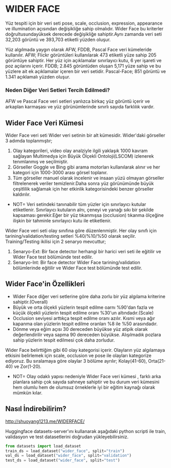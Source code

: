 # WIDER FACE 

Yüz tespiti için bir veri seti pose, scale, occlusion, expression, appearance ve illumination açısından değişikliğe sahip olmalıdır. Wider Face bu kriterler doğrultusundayüksek derecede değişikliğe sahiptir.Aynı zamanda veri seti 32,203 görüntü ve 393,703 etiketli yüzden oluşur.

Yüz algılmada yaygın olarak AFW, FDDB, Pascal Face veri kümeleride kullanılır. AFW; Flickr görüntüleri kullanılarak 473 etiketli yüze sahip 205 görüntüye sahiptir. Her yüz için açıklamalar sınırlayıcı kutu, 6 yer işareti ve poz açılarını içerir. FDDB; 2.845 görüntüden oluşan 5,171 yüze sahip  ve bu yüzlere ait ek açıklamalar içeren bir veri setidir. Pascal-Face; 851 görüntü ve 1.341 açıklamalı yüzden oluşur.
### Neden Diğer Veri Setleri Tercih Edilmedi?

AFW ve Pascal Face veri setleri yanlızca birkaç yüz görüntü içerir ve arkaplan karmaşası ve yüz görünümlerinde sınırlı sayıda farklılık vardır.

## Wider Face Veri Kümesi 

Wider Face veri seti Wider veri setinin bir alt kümesidir. Wider'daki görseller 3 adımda toplanmıştır;
1. Olay kategorileri, video olay analziyle ilgili yaklaşık 1000 kavram sağlayan Multimedya için Büyük Ölçekli Ontoloji(LSCOM) izlenerek tenımlanmış ve seçilmiştir.
2. Görseller Goggle ve Bing gibi arama motorları kullanılarak alınır ve her kategori için 1000-3000 arası görsel toplanır.
3. Tüm görseller manuel olarak incelenir ve insaan yüzü olmayan görseller filtrelenerek veriler temizlenir.Daha sonra yüz görünümünde büyük çeşitlilik sağlamak için her etkinlik kategorisindeki benzer görseller kaldırılır.

* NOT= Veri setindeki tanınabilir tüm yüzler için sınırlayıcı kutular etiketlenir. Sınırlayıcı kutuların alnı, çeneyi ve yanağı sıkı bir şekilde kapsaması gerekir.Eğer bir yüz tıkanmışsa (occlusion) tıkanma ölçeğine ilişkin bir tahminle sınırlayıcı kutu ile etiketlenir.

Wider Face veri seti 
 olay sınıfına göre düzenlenmiştir. Her olay sınıfı için tarining/validation/testing setleri %40/%10/%50 olarak seçilir.
 Training/Testing ikilisi için 2 senaryo mevcuttur;
 1. Senaryo-Ext: Bir face detector herhangi bir harici veri seti ile eğitilir ve Wider Face test bölümünde test edilir.
 2. Senaryo-Int: Bir face detector Wider Face tarining/validation bölümlerinde eğitilir ve Wider Face test bölümünde test edilir.

 ## Wider Face'in Özellikleri 

 * Wider Face diğer veri setlerine göre daha zorlu bir yüz algılama kriterine sahiptir.(Overall)
 * Büyük ve orta ölçekli yüzlerin tespit edilme oarnı %90'dan fazla ve küçük ölçekli yüzlerin tespit edilme oranı %30'un altındadır.(Scale)
 * Occlusion seviyesi arttıkça tespit edilme oranı azılır. Kısmi veya ağır kapanma olan yüzlerin tespit edilme oranları %8 ile %50 arasındadır.
 * Dönme veya eğim açısı 30 dereceden büyükse yüz atipik olarak değerlendirilir veya sapma 90 dereceden büyükse. Alışılmadık pozlara sahip yüzlerin tespit edilmesi çok daha zorludur.

Wider Face belirttiğim gibi 60 olay kategorisi içerir. Olayların yüz algılamaya etkisini belirlemek için scale, occlusion ve pose ile olayları kategorize ediyoruz. Bu sıralamaya göre olaylar 3 bölüme ayrılır; Kolay(41-60), Orta(21-40) ve Zor(1-20).

* NOT= Olay odaklı yapısı nedeniyle Wider Face veri kümesi , farklı arka planlara sahip çok sayıda sahneye sahiptir ve bu durum veri kümesini hem olumlu hem de olumsuz örneklerle iyi bir eğitim kaynağı olarak mümkün kılar.

## Nasıl İndirebilirim?
http://shuoyang1213.me/WIDERFACE/

Huggingface datasets-server'ını kullanarak aşağıdaki python scripti ile train, validasyon ve test datasetlerini doğrudan yükleyebilirsiniz.

```python
from datasets import load_dataset
train_ds = load_dataset("wider_face", split="train")
val_ds = load_dataset("wider_face", split="validation")
test_ds = load_dataset("wider_face", split="test")
```
